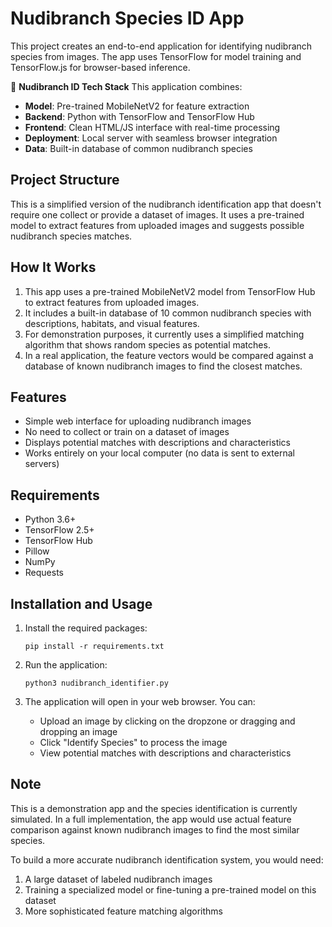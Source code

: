 # Nudibranch Species ID App

This project creates an end-to-end application for identifying nudibranch species from images. The app uses TensorFlow for model training and TensorFlow.js for browser-based inference.

🪸 **Nudibranch ID Tech Stack**
This application combines:
-  **Model**: Pre-trained MobileNetV2 for feature extraction
-  **Backend**: Python with TensorFlow and TensorFlow Hub
-  **Frontend**: Clean HTML/JS interface with real-time processing
-  **Deployment**: Local server with seamless browser integration
-  **Data**: Built-in database of common nudibranch species

## Project Structure

This is a simplified version of the nudibranch identification app that doesn't require one collect or provide a dataset of images. It uses a pre-trained model to extract features from uploaded images and suggests possible nudibranch species matches.

## How It Works

1. This app uses a pre-trained MobileNetV2 model from TensorFlow Hub to extract features from uploaded images.
2. It includes a built-in database of 10 common nudibranch species with descriptions, habitats, and visual features.
3. For demonstration purposes, it currently uses a simplified matching algorithm that shows random species as potential matches.
4. In a real application, the feature vectors would be compared against a database of known nudibranch images to find the closest matches.

## Features

- Simple web interface for uploading nudibranch images
- No need to collect or train on a dataset of images
- Displays potential matches with descriptions and characteristics
- Works entirely on your local computer (no data is sent to external servers)

## Requirements

- Python 3.6+
- TensorFlow 2.5+
- TensorFlow Hub
- Pillow
- NumPy
- Requests

## Installation and Usage

1. Install the required packages:
   ```
   pip install -r requirements.txt
   ```

2. Run the application:
   ```
   python3 nudibranch_identifier.py
   ```

3. The application will open in your web browser. You can:
   - Upload an image by clicking on the dropzone or dragging and dropping an image
   - Click "Identify Species" to process the image
   - View potential matches with descriptions and characteristics

## Note

This is a demonstration app and the species identification is currently simulated. In a full implementation, the app would use actual feature comparison against known nudibranch images to find the most similar species.

To build a more accurate nudibranch identification system, you would need:
1. A large dataset of labeled nudibranch images
2. Training a specialized model or fine-tuning a pre-trained model on this dataset
3. More sophisticated feature matching algorithms
